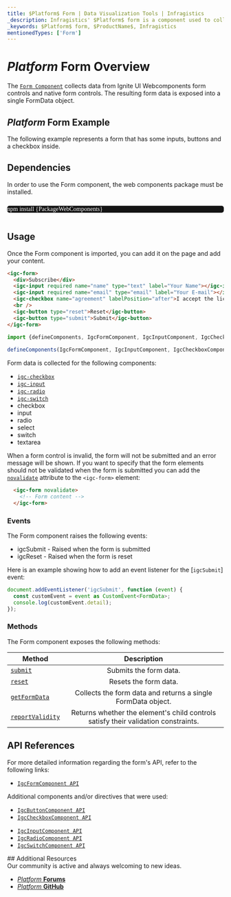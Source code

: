 ```yaml
---
title: $Platform$ Form | Data Visualization Tools | Infragistics
_description: Infragistics' $Platform$ form is a component used to collect user input from interactive controls. Improve your application with Ignite UI for  $Platform$!
_keywords: $Platform$ form, $ProductName$, Infragistics
mentionedTypes: ['Form']
---
```

# $Platform$ Form Overview

The [`Form Component`]({environment:wcApiUrl}/classes/IgcFormComponent.html) collects data from Ignite UI Webcomponents form controls and native form controls. The resulting form data is exposed into a single FormData object.

## $Platform$ Form Example

The following example represents a form that has some inputs, buttons and a checkbox inside.

<code-view style="height: 300px"
           data-demos-base-url="{environment:dvDemosBaseUrl}"
           iframe-src="{environment:dvDemosBaseUrl}/inputs/form-overview"
           alt="$Platform$ Form Example"
           github-src="inputs/form/overview">
</code-view>

## Dependencies

In order to use the Form component, the web components package must be installed.

<pre style="background:#141414;color:white;display:inline-block;padding:16x;margin-top:10px;font-family:'Consolas';border-radius:5px;width:100%">
npm install {PackageWebComponents}
</pre>

## Usage

Once the Form component is imported, you can add it on the page and add your content.

```html
<igc-form>
  <div>Subscribe</div>
  <igc-input required name="name" type="text" label="Your Name"></igc-input>
  <igc-input required name="email" type="email" label="Your E-mail"></igc-input>
  <igc-checkbox name="agreement" labelPosition="after">I accept the license agreement</igc-checkbox>
  <br />
  <igc-button type="reset">Reset</igc-button>
  <igc-button type="submit">Submit</igc-button>
</igc-form>
```

```ts
import {defineComponents, IgcFormComponent, IgcInputComponent, IgcCheckboxComponent, IgcButtonComponent } from 'igniteui-webcomponents';
        
defineComponents(IgcFormComponent, IgcInputComponent, IgcCheckboxComponent, IgcButtonComponent);
```

Form data is collected for the following components:
- [`igc-checkbox`]({environment:wcApiUrl}/classes/IgcCheckboxComponent.html)
- [`igc-input`]({environment:wcApiUrl}/classes/IgcInputComponent.html)
- [`igc-radio`]({environment:wcApiUrl}/classes/IgcRadioComponent.html)
- [`igc-switch`]({environment:wcApiUrl}/classes/IgcSwitchComponent.html)
- checkbox
- input
- radio
- select
- switch
- textarea

When a form control is invalid, the form will not be submitted and an error message will be shown. If you want to specify that the form elements should not be validated when the form is submitted you can add the [`novalidate`]({environment:wcApiUrl}/classes/IgcFormComponent.html#novalidate) attribute to the `<igc-form>` element:


```html
  <igc-form novalidate>
    <!-- Form content -->
  </igc-form>
```

### Events

The Form component raises the following events:
- igcSubmit - Raised when the form is submitted
- igcReset - Raised when the form is reset

Here is an example showing how to add an event listener for the [`igcSubmit`] event:

```ts
document.addEventListener('igcSubmit', function (event) {
  const customEvent = event as CustomEvent<FormData>;
  console.log(customEvent.detail);
});
```

### Methods

The Form component exposes the following methods:

| Method			| Description     			|
| ------------- 	|:-------------:			|
|[`submit`]({environment:wcApiUrl}/classes/IgcFormComponent.html#submit)|Submits the form data.|
|[`reset`]({environment:wcApiUrl}/classes/IgcFormComponent.html#reset)|Resets the form data.|
|[`getFormData`]({environment:wcApiUrl}/classes/IgcFormComponent.html#getFormData)|Collects the form data and returns a single FormData object.|
|[`reportValidity`]({environment:wcApiUrl}/classes/IgcFormComponent.html#reportValidity)|Returns whether the element's child controls satisfy their validation constraints.|

## API References

For more detailed information regarding the form's API, refer to the following links:
* [`IgcFormComponent API`]({environment:wcApiUrl}/classes/IgcFormComponent.html)

Additional components and/or directives that were used:
- [`IgcButtonComponent API`]({environment:wcApiUrl}/classes/IgcButtonComponent.html)
- [`IgcCheckboxComponent API`]({environment:wcApiUrl}/classes/IgcCheckboxComponent.html)
* [`IgcInputComponent API`]({environment:wcApiUrl}/classes/IgcInputComponent.html)
* [`IgcRadioComponent API`]({environment:wcApiUrl}/classes/IgcRadioComponent.html)
* [`IgcSwitchComponent API`]({environment:wcApiUrl}/classes/IgcSwitchComponent.html)

<div class="divider"></div>
## Additional Resources

<div class="divider--half"></div>
Our community is active and always welcoming to new ideas.

* [$Platform$ **Forums**](https://www.infragistics.com/community/forums/f/ignite-ui-for-web-components)
* [$Platform$ **GitHub**](https://github.com/IgniteUI/igniteui-webcomponents)